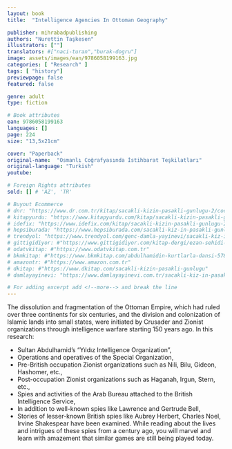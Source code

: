```yaml
---
layout: book
title:  "Intelligence Agencies In Ottoman Geography"

publisher: mihrabadpublishing
authors: "Nurettin Taşkesen"
illustrators: [""]
translators: #["naci-turan","burak-dogru"]
image: assets/images/ean/9786058199163.jpg
categories: [ "Research" ]
tags: [ "history"]
previewpage: false
featured: false

genre: adult
type: fiction

# Book attributes
ean: 9786058199163
languages: []
page: 224
size: "13,5x21cm"

cover: "Paperback"
original-name:  "Osmanlı Coğrafyasında İstihbarat Teşkilatları"
original-language: "Turkish"
youtube:

# Foreign Rights attributes
sold: [] # 'AZ', 'TR'

# Buyout Ecommerce
# dnr: "https://www.dr.com.tr/kitap/sacakli-kizin-pasakli-gunlugu-2/cocuk-ve-genclik/genclik-10-yas/roman-oyku/urunno=0001893059001"
# kitapyurdu: "https://www.kitapyurdu.com/kitap/sacakli-kizin-pasakli-gunlugu-2-/560122.html&filter_name=Sa%C3%A7akl%C4%B1+K%C4%B1z%27%C4%B1n+Pasakl%C4%B1+G%C3%BCnl%C3%BC%C4%9F%C3%BC+2"
# idefix: "https://www.idefix.com/kitap/sacakli-kizin-pasakli-gunlugu-2/cocuk-ve-genclik/genclik-10-yas/roman-oyku/urunno=0001893059001"
# hepsiburada: "https://www.hepsiburada.com/sacakli-kiz-in-pasakli-gunlugu-2-damla-yayinevi-p-HBV000012ER86"
# trendyol: "https://www.trendyol.com/genc-damla-yayinevi/sacakli-kiz-in-pasakli-gunlugu-2-p-54825777"
# gittigidiyor: #"https://www.gittigidiyor.com/kitap-dergi/ezan-sehidi-adnan-menderes_pdp_732728793"
# odatvkitap: #"https://www.odatvkitap.com.tr"
# bkmkitap: #"https://www.bkmkitap.com/abdulhamidin-kurtlarla-dansi-578226"
# amazontr: #"https://www.amazon.com.tr"
# dkitap: #"https://www.dkitap.com/sacakli-kizin-pasakli-gunlugu"
# damlayayinevi: "https://www.damlayayinevi.com.tr/sacakli-kiz-in-pasakli-gunlugu-2-bu-iste-bi-terslik-var"

# For adding excerpt add <!--more--> and break the line
---
```

The dissolution and fragmentation of the Ottoman Empire, which had ruled over three continents
for six centuries, and the division and colonization
of Islamic lands into small states, were initiated
by Crusader and Zionist organizations through
intelligence warfare starting 150 years ago. In this
research:
- Sultan Abdulhamid’s “Yıldız Intelligence Organization”,
- Operations and operatives of the Special Organization,
- Pre-British occupation Zionist organizations such
as Nili, Bilu, Gideon, Hashomer, etc.,
- Post-occupation Zionist organizations such as
Haganah, Irgun, Stern, etc.,
- Spies and activities of the Arab Bureau attached
to the British Intelligence Service,
- In addition to well-known spies like Lawrence and
Gertrude Bell,
- Stories of lesser-known British spies like Aubrey
Herbert, Charles Noel, Irvine Shakespear have
been examined.
While reading about the lives and intrigues of
these spies from a century ago, you will marvel
and learn with amazement that similar games are
still being played today.
<!--more--> 

